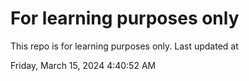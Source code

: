 # For learning purposes only
This repo is for learning purposes only.
Last updated at

Friday, March 15, 2024 4:40:52 AM

